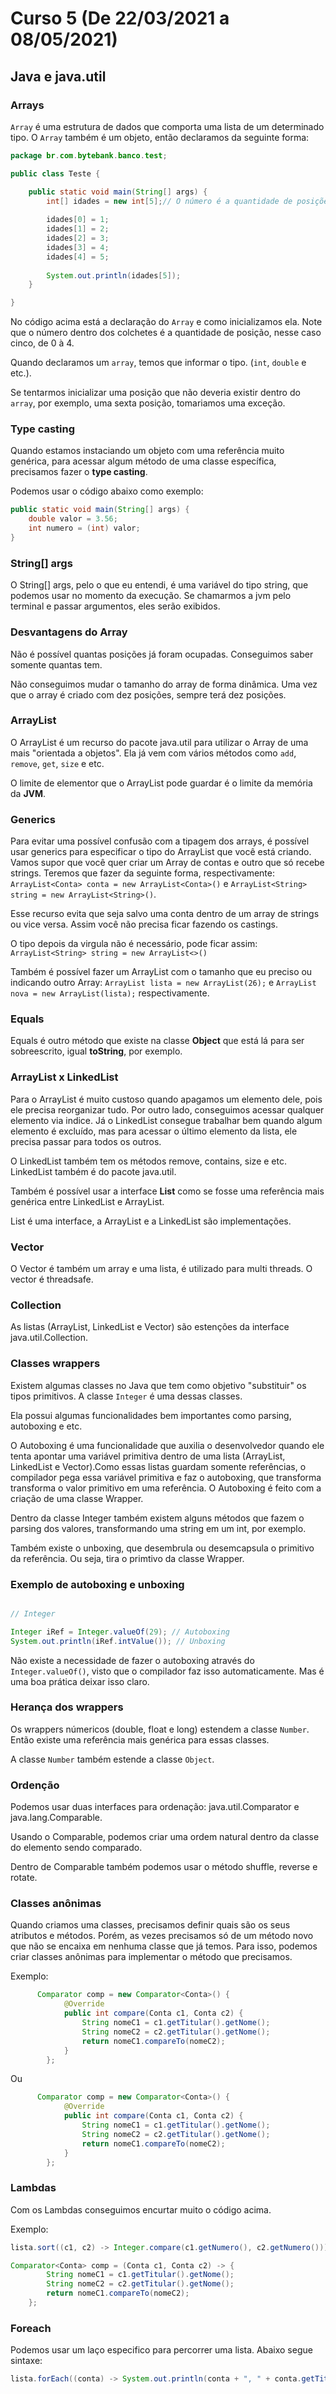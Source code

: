# Curso 5 (De 22/03/2021 a 08/05/2021)

## Java e java.util

### Arrays

``Array`` é uma estrutura de dados que comporta uma lista de um determinado tipo. O ``Array`` também é um objeto, então declaramos da seguinte forma: 

```java
package br.com.bytebank.banco.test;

public class Teste {

	public static void main(String[] args) {
		int[] idades = new int[5];// O número é a quantidade de posições
		
		idades[0] = 1;
		idades[1] = 2;
		idades[2] = 3;
		idades[3] = 4;
		idades[4] = 5;
		
		System.out.println(idades[5]);
	}

}
```

No código acima está a declaração do ``Array`` e como inicializamos ela. Note que o número dentro dos colchetes é a quantidade de posição, nesse caso cinco, de 0 à 4. 

Quando declaramos um ``array``, temos que informar o tipo. (``int``, ``double`` e etc.).

Se tentarmos inicializar uma posição que não deveria existir dentro do ``array``, por exemplo, uma sexta posição, tomariamos uma exceção. 

### Type casting 

Quando estamos instaciando um objeto com uma referência muito genérica, para acessar algum método de uma classe específica, precisamos fazer o **type casting**.

Podemos usar o código abaixo como exemplo:

```java
public static void main(String[] args) {
	double valor = 3.56;
	int numero = (int) valor;
}
```

### String[] args

O String[] args, pelo o que eu entendi, é uma variável do tipo string, que podemos usar no momento da execução. Se chamarmos a jvm pelo terminal e passar argumentos, eles serão exibidos. 

### Desvantagens do Array

Não é possível quantas posições já foram ocupadas. Conseguimos saber somente quantas tem.

Não conseguimos mudar o tamanho do array de forma dinâmica. Uma vez que o array é criado com dez posições, sempre terá dez posições. 

### ArrayList

O ArrayList é um recurso do pacote java.util para utilizar o Array de uma mais "orientada a objetos". Ela já vem com vários métodos como ``add``, ``remove``, ``get``, ``size`` e etc.

O limite de elementor que o ArrayList pode guardar é o limite da memória da **JVM**.

### Generics

Para evitar uma possível confusão com a tipagem dos arrays, é possível usar generics para especificar o tipo do ArrayList que você está criando. Vamos supor que você quer criar um Array de contas e outro que só recebe strings. Teremos que fazer da seguinte forma, respectivamente: ``ArrayList<Conta> conta = new ArrayList<Conta>()`` e ``ArrayList<String> string = new ArrayList<String>()``.

Esse recurso evita que seja salvo uma conta dentro de um array de strings ou vice versa. Assim você não precisa ficar fazendo os castings. 

O tipo depois da virgula não é necessário, pode ficar assim: ``ArrayList<String> string = new ArrayList<>()``

Também é possível fazer um ArrayList com o tamanho que eu preciso ou indicando outro Array: ``ArrayList lista = new ArrayList(26);`` e ``ArrayList nova = new ArrayList(lista);`` respectivamente. 

### Equals

Equals é outro método que existe na classe **Object** que está lá para ser sobreescrito, igual **toString**, por exemplo.

### ArrayList x LinkedList

Para o ArrayList é muito custoso quando apagamos um elemento dele, pois ele precisa reorganizar tudo. Por outro lado, conseguimos acessar qualquer elemento via indice. Já o LinkedList consegue trabalhar bem quando algum elemento é excluído, mas para acessar o último elemento da lista, ele precisa passar para todos os outros. 

O LinkedList também tem os métodos remove, contains, size e etc. LinkedList também é do pacote java.util.

Também é possível usar a interface **List** como se fosse uma referência mais genérica entre LinkedList e ArrayList.

List é uma interface, a ArrayList e a LinkedList são implementações.

### Vector

O Vector é também um array e uma lista, é utilizado para multi threads. O vector é threadsafe. 

### Collection

As listas (ArrayList, LinkedList e Vector) são estenções da interface java.util.Collection. 

### Classes wrappers 

Existem algumas classes no Java que tem como objetivo "substituir" os tipos primitivos. A classe ``Integer`` é uma dessas classes. 

Ela possui algumas funcionalidades bem importantes como parsing, autoboxing e etc.

O Autoboxing é uma funcionalidade que auxilia o desenvolvedor quando ele tenta apontar uma variável primitiva dentro de uma lista (ArrayList, LinkedList e Vector).Como essas listas guardam somente referências, o compilador pega essa variável primitiva e faz o autoboxing, que transforma transforma o valor primitivo em uma referência. O Autoboxing é feito com a criação de uma classe Wrapper. 

Dentro da classe Integer também existem alguns métodos que fazem o parsing dos valores, transformando uma string em um int, por exemplo.

Também existe o unboxing, que desembrula ou desemcapsula o primitivo da referência. Ou seja, tira o primtivo da classe Wrapper. 

### Exemplo de autoboxing e unboxing

```java

// Integer

Integer iRef = Integer.valueOf(29); // Autoboxing
System.out.println(iRef.intValue()); // Unboxing

```

Não existe a necessidade de fazer o autoboxing através do ``Integer.valueOf()``, visto que o compilador faz isso automaticamente. Mas é uma boa prática deixar isso claro. 

### Herança dos wrappers

Os wrappers númericos (double, float e long) estendem a classe ``Number``. Então existe uma referência mais genérica para essas classes. 

A classe ``Number`` também estende a classe ``Object``.

### Ordenção

Podemos usar duas interfaces para ordenação: java.util.Comparator e java.lang.Comparable. 

Usando o Comparable, podemos criar uma ordem natural dentro da classe do elemento sendo comparado. 

Dentro de Comparable também podemos usar o método shuffle, reverse e rotate.

### Classes anônimas

Quando criamos uma classes, precisamos definir quais são os seus atributos e métodos. Porém, as vezes precisamos só de um método novo que não se encaixa em nenhuma classe que já temos. Para isso, podemos criar classes anônimas para implementar o método que precisamos. 

Exemplo:

```java 
      Comparator comp = new Comparator<Conta>() {
    		@Override
    		public int compare(Conta c1, Conta c2) {
    			String nomeC1 = c1.getTitular().getNome();
    			String nomeC2 = c2.getTitular().getNome();
    			return nomeC1.compareTo(nomeC2);
    		}
    	};
```

Ou

```java
      Comparator comp = new Comparator<Conta>() {
    		@Override
    		public int compare(Conta c1, Conta c2) {
    			String nomeC1 = c1.getTitular().getNome();
    			String nomeC2 = c2.getTitular().getNome();
    			return nomeC1.compareTo(nomeC2);
    		}
    	};

```

### Lambdas

Com os Lambdas conseguimos encurtar muito o código acima.

Exemplo:

```java
lista.sort((c1, c2) -> Integer.compare(c1.getNumero(), c2.getNumero()));
```

```java
Comparator<Conta> comp = (Conta c1, Conta c2) -> {
		String nomeC1 = c1.getTitular().getNome();
   		String nomeC2 = c2.getTitular().getNome();
   		return nomeC1.compareTo(nomeC2);
	};
```

### Foreach

Podemos usar um laço especifico para percorrer uma lista. Abaixo segue sintaxe: 

```java
lista.forEach((conta) -> System.out.println(conta + ", " + conta.getTitular().getNome()));
```



